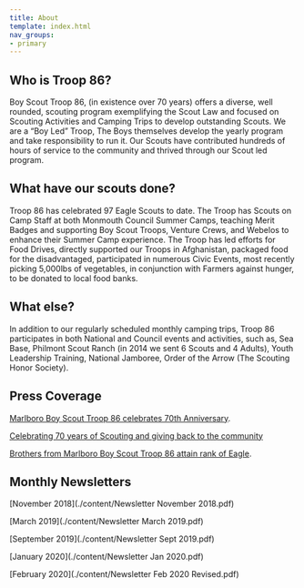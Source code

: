 ```yaml
---
title: About
template: index.html
nav_groups:
- primary
---
```

## Who is Troop 86?
Boy Scout Troop 86, (in existence over 70 years) offers a diverse, well rounded, scouting program exemplifying the Scout Law and focused on Scouting Activities and Camping Trips to develop outstanding Scouts. We are a “Boy Led” Troop, The Boys themselves develop the yearly program and take responsibility to run it.  Our Scouts have contributed hundreds of hours of service to the community and thrived through our Scout led program.  

## What have our scouts done?
Troop 86 has celebrated 97 Eagle Scouts to date.  The Troop has Scouts on Camp Staff at both Monmouth Council Summer Camps, teaching Merit Badges and supporting Boy Scout Troops, Venture Crews, and Webelos to enhance their Summer Camp experience.  The Troop has led efforts for Food Drives, directly supported our Troops in Afghanistan, packaged food for the disadvantaged, participated in numerous Civic Events, most recently picking 5,000lbs of vegetables, in conjunction with Farmers against hunger, to be donated to local food banks.

## What else?
In addition to our regularly scheduled monthly camping trips, Troop 86 participates in both National and Council events and activities, such as, Sea Base, Philmont Scout Ranch (in 2014 we sent 6 Scouts and 4 Adults), Youth Leadership Training, National Jamboree, Order of the Arrow (The Scouting Honor Society).  

## Press Coverage
[Marlboro Boy Scout Troop 86 celebrates 70th Anniversary](https://centraljersey.com/2018/06/19/marlboro-boy-scout-troop-celebrates-70th-anniversary/).

[Celebrating 70 years of Scouting and giving back to the community](https://patch.com/new-jersey/marlboro-coltsneck/boy-scout-america-troop-86-7th-anniversary-celebration)

[Brothers from Marlboro Boy Scout Troop 86 attain rank of Eagle](https://centraljersey.com/2018/08/07/brothers-from-marlboro-boy-scout-troop-86-attain-rank-of-eagle/).

## Monthly Newsletters
[November 2018](./content/Newsletter November 2018.pdf)

[March 2019](./content/Newsletter March 2019.pdf)

[September 2019](./content/Newsletter Sept 2019.pdf)

[January 2020](./content/Newsletter Jan 2020.pdf)

[February 2020](./content/Newsletter Feb 2020 Revised.pdf)
